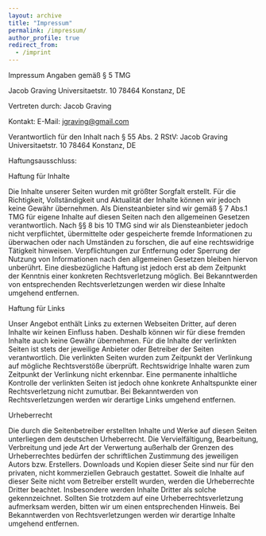 ```yaml
---
layout: archive
title: "Impressum"
permalink: /impressum/
author_profile: true
redirect_from:
  - /imprint
---
```


Impressum
Angaben gemäß § 5 TMG

Jacob Graving
Universitaetstr. 10
78464 Konstanz, DE

Vertreten durch:
Jacob Graving

Kontakt:
E-Mail: jgraving@gmail.com

Verantwortlich für den Inhalt nach § 55 Abs. 2 RStV:
Jacob Graving
Universitaetstr. 10
78464 Konstanz, DE

Haftungsausschluss:

Haftung für Inhalte

Die Inhalte unserer Seiten wurden mit größter Sorgfalt erstellt. Für die Richtigkeit, Vollständigkeit und Aktualität der Inhalte können wir jedoch keine Gewähr übernehmen. Als Diensteanbieter sind wir gemäß § 7 Abs.1 TMG für eigene Inhalte auf diesen Seiten nach den allgemeinen Gesetzen verantwortlich. Nach §§ 8 bis 10 TMG sind wir als Diensteanbieter jedoch nicht verpflichtet, übermittelte oder gespeicherte fremde Informationen zu überwachen oder nach Umständen zu forschen, die auf eine rechtswidrige Tätigkeit hinweisen. Verpflichtungen zur Entfernung oder Sperrung der Nutzung von Informationen nach den allgemeinen Gesetzen bleiben hiervon unberührt. Eine diesbezügliche Haftung ist jedoch erst ab dem Zeitpunkt der Kenntnis einer konkreten Rechtsverletzung möglich. Bei Bekanntwerden von entsprechenden Rechtsverletzungen werden wir diese Inhalte umgehend entfernen.

Haftung für Links

Unser Angebot enthält Links zu externen Webseiten Dritter, auf deren Inhalte wir keinen Einfluss haben. Deshalb können wir für diese fremden Inhalte auch keine Gewähr übernehmen. Für die Inhalte der verlinkten Seiten ist stets der jeweilige Anbieter oder Betreiber der Seiten verantwortlich. Die verlinkten Seiten wurden zum Zeitpunkt der Verlinkung auf mögliche Rechtsverstöße überprüft. Rechtswidrige Inhalte waren zum Zeitpunkt der Verlinkung nicht erkennbar. Eine permanente inhaltliche Kontrolle der verlinkten Seiten ist jedoch ohne konkrete Anhaltspunkte einer Rechtsverletzung nicht zumutbar. Bei Bekanntwerden von Rechtsverletzungen werden wir derartige Links umgehend entfernen.

Urheberrecht

Die durch die Seitenbetreiber erstellten Inhalte und Werke auf diesen Seiten unterliegen dem deutschen Urheberrecht. Die Vervielfältigung, Bearbeitung, Verbreitung und jede Art der Verwertung außerhalb der Grenzen des Urheberrechtes bedürfen der schriftlichen Zustimmung des jeweiligen Autors bzw. Erstellers. Downloads und Kopien dieser Seite sind nur für den privaten, nicht kommerziellen Gebrauch gestattet. Soweit die Inhalte auf dieser Seite nicht vom Betreiber erstellt wurden, werden die Urheberrechte Dritter beachtet. Insbesondere werden Inhalte Dritter als solche gekennzeichnet. Sollten Sie trotzdem auf eine Urheberrechtsverletzung aufmerksam werden, bitten wir um einen entsprechenden Hinweis. Bei Bekanntwerden von Rechtsverletzungen werden wir derartige Inhalte umgehend entfernen.

<!---

Education
======
* 2019 (expected)
  * Ph.D. in Biology (Collective Behavior)
    * Department of Collective Behaviour, Max Planck Institute of Animal Behaviour
    * Department of Biology, University of Konstanz
    * International Max Planck Research School (IMPRS) for Organismal Biology
* 2015
  * M.S. in Biology (Animal Behavior)
    * Department of Biological Sciences, Bowling Green State University
* 2013
  * B.S. in Biology (Neuroscience)
      * Department of Biological Sciences, Bowling Green State University

Research
======
* 2015—
  * Department of Collective Behaviour, Max Planck Institute of Animal Behaviour
  * Department of Biology, University of Konstanz
  * Topic: "Perception and motion in animal groups"
  * Supervisor: Iain Couzin

* 2011—2015
  * Department of Biological Sciences, Bowling Green State University
  * Topic: "Sensing and navigation in nocturnal arthropods"
  * Supervisors: Daniel Wiegmann, Verner Bingman

* 2013
  * Department of Biological Sciences, Bowling Green State University
  * Topic: "The sensory basis of rheotaxis in fish"
  * Supervisor: Sheryl Coombs

* 2009
  * Department of Biological Sciences, Bowling Green State University
  * Topic: "Phenotypic plasticity in stony corals"
  * Supervisor: Matthew Partin

Teaching
======
* 2015—
  * Department of Collective Behaviour, Max Planck Institute of Animal Behaviour
  * Department of Biology, University of Konstanz
  * Topic: "Perception and motion in animal groups"
  * Supervisor: Iain Couzin

* 2011—2015
  * Department of Biological Sciences, Bowling Green State University
  * Topic: "Sensing and navigation in nocturnal arthropods"
  * Supervisors: Daniel Wiegmann, Verner Bingman

* 2013
  * Department of Biological Sciences, Bowling Green State University
  * Topic: "The sensory basis of rheotaxis in fish"
  * Supervisor: Sheryl Coombs

* 2009
  * Department of Biological Sciences, Bowling Green State University
  * Topic: "Phenotypic plasticity in stony corals"
  * Supervisor: Matthew Partin



Skills
======
* Skill 1
* Skill 2
  * Sub-skill 2.1
  * Sub-skill 2.2
  * Sub-skill 2.3
* Skill 3

Publications
======
  <ul>{% for post in site.publications %}
    {% include archive-single-cv.html %}
  {% endfor %}</ul>
  
Talks
======
  <ul>{% for post in site.talks %}
    {% include archive-single-talk-cv.html %}
  {% endfor %}</ul>
  
Teaching
======
  <ul>{% for post in site.teaching %}
    {% include archive-single-cv.html %}
  {% endfor %}</ul>
  
Service and leadership
======
* Currently signed in to 43 different slack teams
--->
